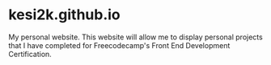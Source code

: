 # kesi2k.github.io
My personal website. This website will allow me to display personal projects that I have completed for Freecodecamp's Front End Development Certification.

